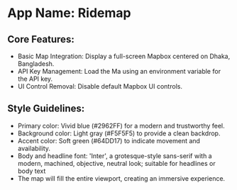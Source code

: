 # **App Name**: Ridemap

## Core Features:

- Basic Map Integration: Display a full-screen Mapbox centered on Dhaka, Bangladesh.
- API Key Management: Load the Ma using an environment variable for the API key.
- UI Control Removal: Disable default Mapbox UI controls.

## Style Guidelines:

- Primary color: Vivid blue (#2962FF) for a modern and trustworthy feel.
- Background color: Light gray (#F5F5F5) to provide a clean backdrop.
- Accent color: Soft green (#64DD17) to indicate movement and availability.
- Body and headline font: 'Inter', a grotesque-style sans-serif with a modern, machined, objective, neutral look; suitable for headlines or body text
- The map will fill the entire viewport, creating an immersive experience.